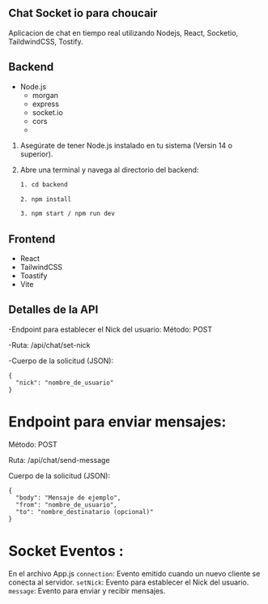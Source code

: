 ## Chat Socket io para choucair

Aplicacion de chat en tiempo real utilizando Nodejs, React, Socketio, TaildwindCSS, Tostify.


## Backend

- Node.js
  - morgan 
  - express
  - socket.io
  - cors
  - 

1. Asegúrate de tener Node.js instalado en tu sistema (Versin 14 o superior).

2. Abre una terminal y navega al directorio del backend:

   ```bash
   1. cd backend

   2. npm install

   3. npm start / npm run dev
   ```

## Frontend

- React
- TailwindCSS
- Toastify
- Vite


## Detalles de la API

-Endpoint para establecer el Nick del usuario:
Método: POST

-Ruta: /api/chat/set-nick

-Cuerpo de la solicitud (JSON):

```
{
  "nick": "nombre_de_usuario"
}
```

# Endpoint para enviar mensajes:
Método: POST

Ruta: /api/chat/send-message

Cuerpo de la solicitud (JSON):

```
{
  "body": "Mensaje de ejemplo",
  "from": "nombre_de_usuario",
  "to": "nombre_destinatario (opcional)"
}
```

# Socket Eventos :
En el archivo App.js
`connection`: Evento emitido cuando un nuevo cliente se conecta al servidor.
`setNick`: Evento para establecer el Nick del usuario.
`message`: Evento para enviar y recibir mensajes.


